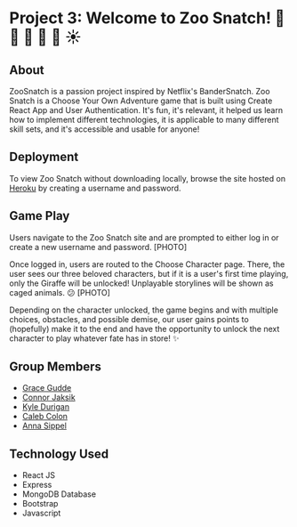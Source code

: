 # Project 3: Welcome to **Zoo Snatch**! :ear_of_rice: :bear: :city_sunrise: :monkey: :steam_locomotive: :sunny:

## About
ZooSnatch is a passion project inspired by Netflix's BanderSnatch. 
Zoo Snatch is a Choose Your Own Adventure game that is built using Create React App and User Authentication. It's fun, it's relevant, it helped us learn how to implement different technologies, it is applicable to many different skill sets, and it's accessible and usable for anyone!

## Deployment
To view Zoo Snatch without downloading locally, browse the site hosted on [Heroku](https://zoosnatch2.herokuapp.com/) by creating a username and password.

## Game Play
Users navigate to the Zoo Snatch site and are prompted to either log in or create a new username and password.
[PHOTO]

Once logged in, users are routed to the Choose Character page. There, the user sees our three beloved characters, but if it is a user's first time playing, only the Giraffe will be unlocked! Unplayable storylines will be shown as caged animals. :confused:
[PHOTO]

Depending on the character unlocked, the game begins and with multiple choices, obstacles, and possible demise, our user gains points to (hopefully) make it to the end and have the opportunity to unlock the next character to play whatever fate has in store! :sparkles:

## Group Members 
* [Grace Gudde](https://github.com/mggude)
* [Connor Jaksik](https://github.com/jaksik)
* [Kyle Durigan](https://github.com/kDurg)
* [Caleb Colon](https://github.com/Ccolon105)
* [Anna Sippel](https://github.com/asippel129)

## Technology Used
* React JS
* Express
* MongoDB Database
* Bootstrap
* Javascript






